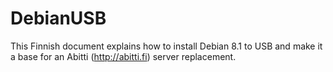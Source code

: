 # DebianUSB
This Finnish document explains how to install Debian 8.1 to USB and make it a base for an Abitti (http://abitti.fi) server replacement.
